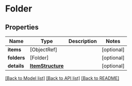 # Folder

## Properties
Name | Type | Description | Notes
------------ | ------------- | ------------- | -------------
**items** | [ObjectRef] |  | [optional] 
**folders** | [Folder] |  | [optional] 
**details** | [**ItemStructure**](ItemStructure.md) |  | [optional] 

[[Back to Model list]](../README.md#documentation-for-models) [[Back to API list]](../README.md#documentation-for-api-endpoints) [[Back to README]](../README.md)


